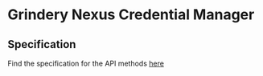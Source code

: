 # Grindery Nexus Credential Manager


## Specification
Find the specification for the API methods [here](SPECIFICATION.md)

